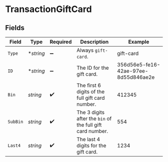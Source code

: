 # TransactionGiftCard


## Fields

| Field                                                      | Type                                                       | Required                                                   | Description                                                | Example                                                    |
| ---------------------------------------------------------- | ---------------------------------------------------------- | ---------------------------------------------------------- | ---------------------------------------------------------- | ---------------------------------------------------------- |
| `Type`                                                     | **string*                                                  | :heavy_minus_sign:                                         | Always `gift-card`.                                        | gift-card                                                  |
| `ID`                                                       | **string*                                                  | :heavy_minus_sign:                                         | The ID for the gift card.                                  | 356d56e5-fe16-42ae-97ee-8d55d846ae2e                       |
| `Bin`                                                      | *string*                                                   | :heavy_check_mark:                                         | The first 6 digits of the full gift card number.           | 412345                                                     |
| `SubBin`                                                   | *string*                                                   | :heavy_check_mark:                                         | The 3 digits after the `bin` of the full gift card number. | 554                                                        |
| `Last4`                                                    | *string*                                                   | :heavy_check_mark:                                         | The last 4 digits for the gift card.                       | 1234                                                       |